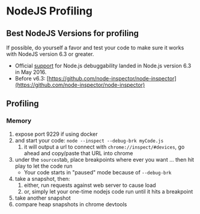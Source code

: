 # NodeJS Profiling

## Best NodeJS Versions for profiling

If possible, do yourself a favor and test your code to make sure it works with NodeJS version 6.3 or greater.

* Official [support](https://medium.com/@paul_irish/debugging-node-js-nightlies-with-chrome-devtools-7c4a1b95ae27) for Node.js debuggability landed in Node.js version 6.3 in May 2016.
* Before v6.3: [https://github.com/node-inspector/node-inspector](https://github.com/node-inspector/node-inspector)

## Profiling

### Memory

1. expose port 9229 if using docker
2. and start your code: `node --inspect --debug-brk myCode.js`
   1. it will output a url to connect with `chrome://inspect/#devices`, go ahead and copy/paste that URL into chrome
3. under the `sources`tab, place breakpoints where ever you want ... then hit play to let the code run
   * Your code starts in "paused" mode because of `--debug-brk`
4. take a snapshot, then:
   1. either, run requests against web server to cause load
   2. or, simply let your one-time nodejs code run until it hits a breakpoint
5. take another snapshot
6. compare heap snapshots in chrome devtools

